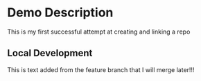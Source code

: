 # Demo Description
This is my first successful attempt at creating and linking a repo

## Local Development
This is text added from the feature branch that I will merge later!!!